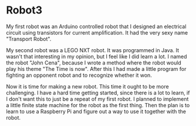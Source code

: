 # Robot3

My first robot was an Arduino controlled robot that I designed an electrical circuit using transistors for current amplification. It had the very sexy name "Transport Robot".

My second robot was a LEGO NXT robot. It was programmed in Java. It wasn't that interesting in my opinion, but I feel like I did learn a lot. I named the robot "John Cena", because I wrote a method where the robot would play his theme "The Time is now". After this I had made a little program for fighting an opponent robot and to recognize whether it won.

Now it is time for making a new robot. This time it ought to be more challenging. I have a hard time getting started, since there is a lot to learn, if I don't want this to just be a repeat of my first robot. I planned to implement a little finite state machine for the robot as the first thing. Then the plan is to learn to use a Raspberry Pi and figure out a way to use it together with the robot.
